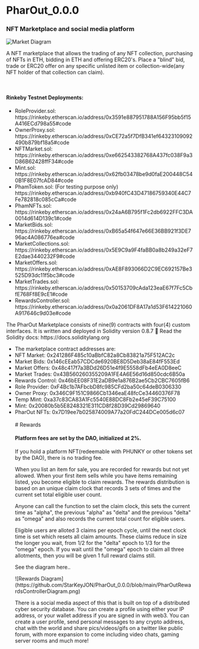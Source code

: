 # PharOut_0.0.0
<h3>
NFT Marketplace and social media platform
  </h3>

![Market Diagram](https://github.com/StarKeyJON/PharOut_0.0.0/blob/main/pharoutmarketdiagram.png)
<p>
A NFT marketplace that allows the trading of any NFT collection, purchasing of NFTs in ETH, bidding in ETH and offering ERC20's.
Place a "blind" bid, trade or ERC20 offer on any specific unlisted item or collection-wide(any NFT holder of that collection can claim).
  </p>
  </br>
  <h4>
  Rinkeby Testnet Deployments:
  </h4>
  <ul>
  <li>RoleProvider.sol: https://rinkeby.etherscan.io/address/0x3591e887951788A156F95bb5f15A416ECd798a55#code</li>
  <li>OwnerProxy.sol: https://rinkeby.etherscan.io/address/0xCE72a5f7DfB341ef64323109092490b879bf18a5#code</li>
  <li>NFTMarket.sol: https://rinkeby.etherscan.io/address/0xe662543382768A437fc038F9a3D86B62428ffF34#code</li>
  <li>Mint.sol: https://rinkeby.etherscan.io/address/0x62fb03478be9d0faE200448C540B1F8E07fcAD84#code</li>
  <li>PhamToken.sol: (For testing purpose only) https://rinkeby.etherscan.io/address/0xb940fC43D47186759340E44C7Fe782818c085cCa#code</li>
  <li>PhamNFTs.sol: https://rinkeby.etherscan.io/address/0x24aA6B795f1Fc2db6922FFC3DA0014d614D139c1#code</li>
  <li>MarketBids.sol: https://rinkeby.etherscan.io/address/0xB65a54f647e66E36BB921f3DE796ac4A086776ea#code</li>
  <li>MarketCollections.sol: https://rinkeby.etherscan.io/address/0x5E9C9a9F4faBB0a8b249a32eF7E2dae3440232F9#code</li>
  <li>MarketOffers.sol: https://rinkeby.etherscan.io/address/0xAE8F893066D2C9EC692157Be3525D93dc11f5bc3#code</li>
  <li>MarketTrades.sol: https://rinkeby.etherscan.io/address/0x50153709cAda123eaE67f7Fc5CbfE768Ff8E9cE1#code</li>
  <li>RewardsController.sol: https://rinkeby.etherscan.io/address/0x0a2061DF8A17a1d53F614221060A917646c9d03e#code</li>
  </ul>
  <p>
  The PharOut Marketplace consists of nine(9) contracts with four(4) custom interfaces.
It is written and deployed in Solidity version 0.8.7
📕 Read the Solidity docs: https://docs.soliditylang.org </p>
<ul>
<li>The marketplace contract addresses are:</li>
<li>NFT Market: 0x241286F485c10aBbfC82a8Cb83821a75F512AC2c</li>
<li>Market Bids: 0x146cEEab57CDCde6920BE8D5Deb38aE84fF553Ed</li>
<li>Market Offers: 0x48c417f7a3BDd26D51e4f9E5558dFb4eEA0D8eeC</li>
<li>Market Trades: 0x43B560260355209A1FE4A6E56d16d850cdc6B50a</li>
<li>Rewards Control: 0x46bEE08F31E2aDB9e1a876B2ae5Cb2CBC7605fB6</li>
<li>Role Provider: 0xF4Bc1b7AFbcbD8fc985CFd2ba50c64deB0306330</li>
<li>Owner Proxy: 0x346C9F151C9866Cb1346eaE48fcCe34460376F78</li>
<li>Temp Mint: 0xa37c83CA83A1Fc5540E88DC8Fb2e45eF39C75100</li>
<li>Mint: 0x20080b5b5E8248321E311CD8f28D39Cd29869640</li>
<li>PharOut NFTs: 0x7D19ee7b025874009A77a20FdC244DCe005d6c07</li>

</br>
# Rewards
<h4>
Platform fees are set by the DAO, initialized at 2%.
  </h4>
If you hold a platform NFT(redeemable with PHUNKY or other tokens set by the DAO), there is no trading fee.
<p>
When you list an item for sale, you are recorded for rewards but not yet allowed. When your first item sells while you have items remaining listed, you become eligible to claim rewards. The rewards distribution is based on an unique claim clock that records 3 sets of times and the current set total eligible user count.  </p>
<p>
Anyone can call the function to set the claim clock, this sets the current time as "alpha", the previous "alpha" as "delta" and the previous "delta" as "omega" and also records the current total count for eligible users.
  </p>
 <p>
 Eligible users are alloted 3 claims per epoch cycle, until the next clock time is set which resets all claim amounts.
  These claims reduce in size the longer you wait, from 1/2 for the "delta" epoch to 1/3 for the "omega" epoch. If you wait until the "omega" epoch to claim all three allotments, then you will be given 1 full reward claims still.
  </p>
  <p>See the diagram here..</p>
 ![Rewards Diagram](https://github.com/StarKeyJON/PharOut_0.0.0/blob/main/PharOutRewardsControllerDiagram.png)
 
 </br>
 
 <p>
  There is a social media aspect of this that is built on top of a distributed cyber security database. You can create a profile using either your IP address, or your wallet address if you are signed in with web3. You can create a user profile, send personal messages to any crypto address, chat with the world and share pics/videos/gifs on a twitter like public forum, with more expansion to come including video chats, gaming server rooms and much more!
  </p>
